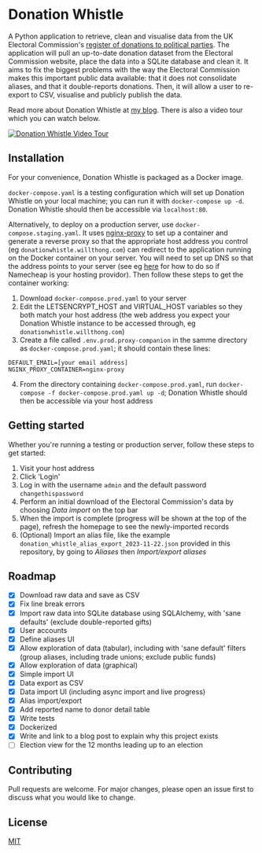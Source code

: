 # Donation Whistle

A Python application to retrieve, clean and visualise data from the UK Electoral
Commission's [register of donations to political
parties](https://search.electoralcommission.org.uk). The application will pull an
up-to-date donation dataset from the Electoral Commission website, place the data into a
SQLite database and clean it. It aims to fix the biggest problems with the way the
Electoral Commission makes this important public data available: that it does not
consolidate aliases, and that it double-reports donations. Then, it will allow a user to
re-export to CSV, visualise and publicly publish the data.

Read more about Donation Whistle at [my blog](https://www.willthong.com/donation-whistle.html).
There is also a video tour which you can watch below.

[![Donation Whistle Video Tour](https://img.youtube.com/vi/ucK58NF6xSs/maxresdefault.jpg)](https://youtu.be/ucK58NF6xSs)

## Installation

For your convenience, Donation Whistle is packaged as a Docker image.

`docker-compose.yaml` is a testing configuration which will set up Donation Whistle on
your local machine; you can run it with `docker-compose up -d`. Donation Whistle should
then be accessible via `localhost:80`.

Alternatively, to deploy on a production server, use `docker-compose.staging.yaml`. It
uses [nginx-proxy](https://github.com/nginx-proxy/nginx-proxy) to set up a container and
generate a reverse proxy so that the appropriate host address you control (eg
`donationwhistle.willthong.com`) can redirect to the application running on the Docker
container on your server. You will need to set up DNS so that the address points to your
server (see eg
[here](https://www.namecheap.com/support/knowledgebase/article.aspx/319/2237/how-can-i-set-up-an-a-address-record-for-my-domain/)
for how to do so if Namecheap is your hosting providor). Then follow these steps to get
the container working:

1. Download `docker-compose.prod.yaml` to your server
2. Edit the LETSENCRYPT_HOST and VIRTUAL_HOST variables so they both match your host
   address (the web address you expect your Donation Whistle instance to be accessed
   through, eg `donationwhistle.willthong.com`)
3. Create a file called `.env.prod.proxy-companion` in the samme directory as
   `docker-compose.prod.yaml`; it should contain these lines:

```
DEFAULT_EMAIL=[your email address]
NGINX_PROXY_CONTAINER=nginx-proxy
```

4. From the directory containing `docker-compose.prod.yaml`, run `docker-compose -f
   docker-compose.prod.yaml up -d`; Donation Whistle should then be accessible via your
   host address

## Getting started

Whether you're running a testing or production server, follow these steps to get
started:

1. Visit your host address
2. Click 'Login'
3. Log in with the username `admin` and the default password `changethispassword`
4. Perform an initial download of the Electoral Commission's data by choosing *Data
   import* on the top bar
5. When the import is complete (progress will be shown at the top of the page), refresh
   the homepage to see the newly-imported records
6. (Optional) Import an alias file, like the example
   `donation_whistle_alias_export_2023-11-22.json` provided in this repository, by going
   to *Aliases* then *Import/export aliases*

## Roadmap

* [x] Download raw data and save as CSV
* [x] Fix line break errors
* [X] Import raw data into SQLite database using SQLAlchemy, with 'sane defaults'
  (exclude double-reported gifts)
* [X] User accounts
* [X] Define aliases UI
* [X] Allow exploration of data (tabular), including with 'sane default' filters
  (group aliases, including trade unions; exclude public funds)
* [X] Allow exploration of data (graphical)
* [X] Simple import UI
* [X] Data export as CSV
* [X] Data import UI (including async import and live progress)
* [X] Alias import/export
* [X] Add reported name to donor detail table
* [X] Write tests
* [X] Dockerized
* [X] Write and link to a blog post to explain why this project exists
* [ ] Election view for the 12 months leading up to an election

## Contributing

Pull requests are welcome. For major changes, please open an issue first
to discuss what you would like to change.

## License

[MIT](https://choosealicense.com/licenses/mit/)
